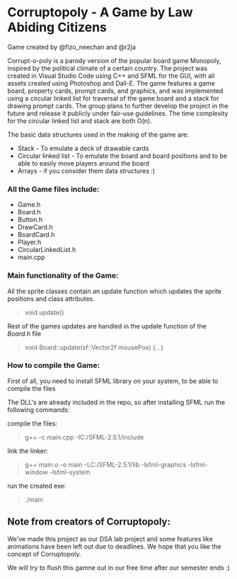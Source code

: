 # Corruptopoly - A Game by Law Abiding Citizens

Game created by @fizo_neechan and @r2ja


Corrupt-o-poly is a parody version of the popular board game Monopoly, inspired by the political climate of a certain country. The project was created in Visual Studio Code using C++ and SFML for the GUI, with all assets created using Photoshop and Dall-E. The game features a game board, property cards, prompt cards, and graphics, and was implemented using a circular linked list for traversal of the game board and a stack for drawing prompt cards. The group plans to further develop the project in the future and release it publicly under fair-use guidelines. The time complexity for the circular linked list and stack are both O(n).

The basic data structures used in the making of the game are:
 - Stack - To emulate a deck of drawable cards
 - Circular linked list - To emulate the board and board positions and to be able to easily move players around the board
 - Arrays - if you consider them data structures :)
 
 
 ### All the Game files include:
 - Game.h
 - Board.h
 - Button.h
 - DrawCard.h
 - BoardCard.h
 - Player.h
 - CircularLinkedList.h
 - main.cpp

 
 
 
 
 ### Main functionality of the Game:
 
 All the sprite classes contain an update function which updates the sprite positions and class attributes.
 > void update()
 
 Rest of the games updates are handled in the update function of the *Board.h* file
 > void Board::update(sf::Vector2f mousePos) {...}
 
 ### How to compile the Game:
 
 First of all, you need to install SFML library on your system, to be able to compile the files
 
 The DLL's are already included in the repo, so after installing SFML run the following commands:
 
 compile the files:
 > g++ -c main.cpp -IC:/SFML-2.5.1/include
 
 link the linker:
 > g++ main.o -o main -LC:/SFML-2.5.1/lib -lsfml-graphics -lsfml-window -lsfml-system
 
 run the created exe:
 > ./main
 


## Note from creators of Corruptopoly:

We've made this project as our DSA lab project and some features like animations have been left out due to deadlines.
We hope that you like the concept of Corruptopoly.

We will try to flush this gamne out in our free time after our semester ends :)
